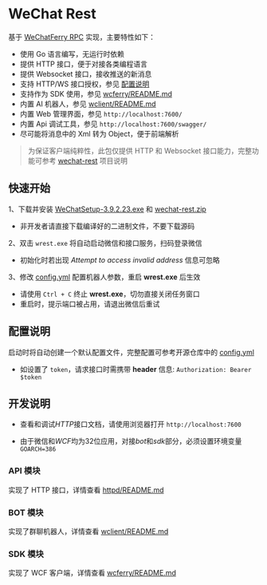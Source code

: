 # WeChat Rest

基于 [WeChatFerry RPC](https://github.com/lich0821/WeChatFerry/tree/master/WeChatFerry) 实现，主要特性如下：

- 使用 Go 语言编写，无运行时依赖
- 提供 HTTP 接口，便于对接各类编程语言
- 提供 Websocket 接口，接收推送的新消息
- 支持 HTTP/WS 接口授权，参见 [配置说明](#配置说明)
- 支持作为 SDK 使用，参见 [wcferry/README.md](https://github.com/opentdp/wechat-rest/wcferry/README.md)
- 内置 AI 机器人，参见 [wclient/README.md](https://github.com/opentdp/wechat-rest/wclient/README.md)
- 内置 Web 管理界面，参见 `http://localhost:7600/`
- 内置 Api 调试工具，参见 `http://localhost:7600/swagger/`
- 尽可能将消息中的 Xml 转为 Object，便于前端解析

> 为保证客户端纯粹性，此包仅提供 HTTP 和 Websocket 接口能力，完整功能可参考 [wechat-rest](https://github.com/opentdp/wechat-rest) 项目说明

## 快速开始

1、下载并安装 [WeChatSetup-3.9.2.23.exe](https://github.com/opentdp/wechat-rest/releases/download/v0.0.1/WeChatSetup-3.9.2.23.exe) 和 [wechat-rest.zip](https://github.com/opentdp/wechat-rest/releases)

- 非开发者请直接下载编译好的二进制文件，不要下载源码

2、双击 `wrest.exe` 将自动启动微信和接口服务，扫码登录微信

- 初始化时若出现 *Attempt to access invalid address* 信息可忽略

3、修改 [config.yml](./config.yml) 配置机器人参数，重启 **wrest.exe** 后生效

- 请使用 `Ctrl + C` 终止 **wrest.exe**，切勿直接关闭任务窗口
- 重启时，提示端口被占用，请退出微信后重试

## 配置说明

启动时将自动创建一个默认配置文件，完整配置可参考开源仓库中的 [config.yml](./config.yml)

- 如设置了 `token`，请求接口时需携带 **header** 信息: `Authorization: Bearer $token`

## 开发说明

- 查看和调试*HTTP*接口文档，请使用浏览器打开 `http://localhost:7600`

- 由于微信和*WCF*均为32位应用，对接*bot*和*sdk*部分，必须设置环境变量 `GOARCH=386`

### API 模块

实现了 HTTP 接口，详情查看 [httpd/README.md](https://github.com/opentdp/wechat-rest/httpd/README.md)

### BOT 模块

实现了群聊机器人，详情查看 [wclient/README.md](https://github.com/opentdp/wechat-rest/wclient/README.md)

### SDK 模块

实现了 WCF 客户端，详情查看 [wcferry/README.md](https://github.com/opentdp/wechat-rest/wcferry/README.md)
